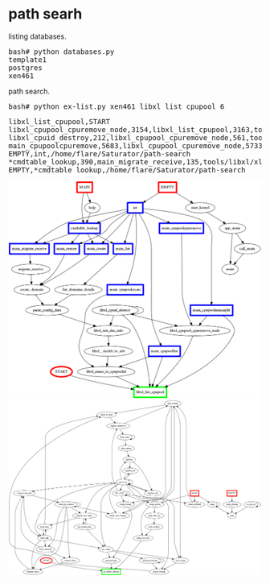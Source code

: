 # path searh

listing databases.

<pre>
bash# python databases.py
template1
postgres
xen461
</pre>

path search. 

<pre>
bash# python ex-list.py xen461 libxl_list_cpupool 6
</pre>


<pre>
libxl_list_cpupool,START
libxl_cpupool_cpuremove_node,3154,libxl_list_cpupool,3163,tools/libxl/libxl.c
libxl_cpuid_destroy,212,libxl_cpupool_cpuremove_node,561,tools/libxl/libxl.h
main_cpupoolcpuremove,5683,libxl_cpupool_cpuremove_node,5733,tools/libxl/xl_cmdimpl.c
EMPTY,int,/home/flare/Saturator/path-search
*cmdtable_lookup,390,main_migrate_receive,135,tools/libxl/xl_cmdtable.c
EMPTY,*cmdtable_lookup,/home/flare/Saturator/path-search
</pre>

<img src="viz-sample.png">

<img src="viz-sample-2.png">